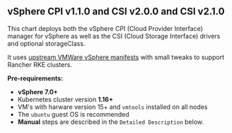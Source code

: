## vSphere CPI v1.1.0 and CSI v2.0.0 and CSI v2.1.0

This chart deploys both the vSphere CPI (Cloud Provider Interface) manager for vSphere as well as the CSI (Cloud Storage Interface) drivers and optional storageClass.

It uses [upstream VMWare vSphere manifests](https://github.com/kubernetes-sigs/vsphere-csi-driver/tree/master/manifests) with small tweaks to support Rancher RKE clusters. 

**Pre-requirements:**

* **vSphere 7.0+** 
* Kubernetes cluster version **1.16+**
* VM's with harware version 15+ and `vmtools` installed on all nodes
* The `ubuntu` guest OS is recommended 
* **Manual** steps are described in the `Detailed Description` below. 
